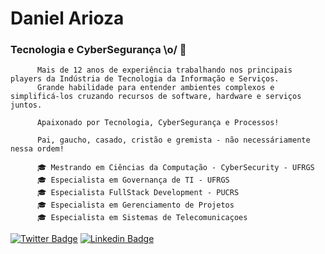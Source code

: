 # Daniel Arioza
 
### Tecnologia e CyberSegurança \o/ 🔐

          Mais de 12 anos de experiência trabalhando nos principais players da Indústria de Tecnologia da Informação e Serviços.
          Grande habilidade para entender ambientes complexos e simplificá-los cruzando recursos de software, hardware e serviços juntos.
          
          Apaixonado por Tecnologia, CyberSegurança e Processos!
        
          Pai, gaucho, casado, cristão e gremista - não necessáriamente nessa ordem!
          
          🎓 Mestrando em Ciências da Computação - CyberSecurity - UFRGS
          🎓 Especialista em Governança de TI - UFRGS
          🎓 Especialista FullStack Development - PUCRS
          🎓 Especialista em Gerenciamento de Projetos
          🎓 Especialista em Sistemas de Telecomunicaçoes

[![Twitter Badge](https://img.shields.io/badge/-Twitter-1ca0f1?style=flat-square&labelColor=1ca0f1&logo=twitter&logoColor=white&link=https://twitter.com/daniel_arioza)](https://twitter.com/daniel_arioza)
[![Linkedin Badge](https://img.shields.io/badge/-LinkedIn-blue?style=flat-square&logo=Linkedin&logoColor=white&link=https://www.linkedin.com/in/daniel-arioza)](https://www.linkedin.com/in/daniel-arioza)


<!-- YOUTUBE:START -->

<!-- YOUTUBE:END -->
